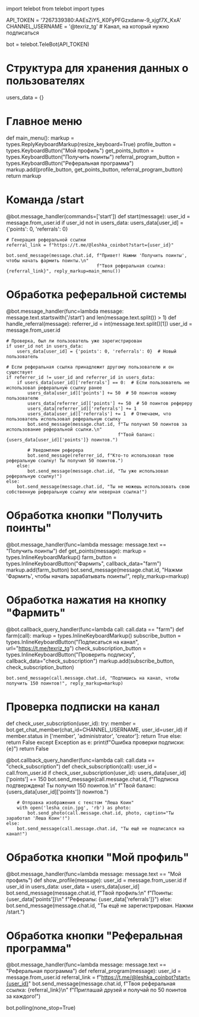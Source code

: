 import telebot
from telebot import types

API_TOKEN = '7267339380:AAEsZiY5_K0FyPFGzxdanw-9_xjgf7X_KxA'
CHANNEL_USERNAME = '@texriz_tg'  # Канал, на который нужно подписаться

bot = telebot.TeleBot(API_TOKEN)

# Структура для хранения данных о пользователях
users_data = {}

# Главное меню
def main_menu():
    markup = types.ReplyKeyboardMarkup(resize_keyboard=True)
    profile_button = types.KeyboardButton("Мой профиль")
    get_points_button = types.KeyboardButton("Получить поинты")
    referral_program_button = types.KeyboardButton("Реферальная программа")
    markup.add(profile_button, get_points_button, referral_program_button)
    return markup

# Команда /start
@bot.message_handler(commands=['start'])
def start(message):
    user_id = message.from_user.id
    if user_id not in users_data:
        users_data[user_id] = {'points': 0, 'referrals': 0}

    # Генерация реферальной ссылки
    referral_link = f"https://t.me/@leshka_coinbot?start={user_id}"
    
    bot.send_message(message.chat.id, f"Привет! Нажми 'Получить поинты', чтобы начать фармить поинты.\n"
                                      f"Твоя реферальная ссылка: {referral_link}", reply_markup=main_menu())

# Обработка реферальной системы
@bot.message_handler(func=lambda message: message.text.startswith('/start') and len(message.text.split()) > 1)
def handle_referral(message):
    referrer_id = int(message.text.split()[1])
    user_id = message.from_user.id

    # Проверка, был ли пользователь уже зарегистрирован
    if user_id not in users_data:
        users_data[user_id] = {'points': 0, 'referrals': 0}  # Новый пользователь

    # Если реферальная ссылка принадлежит другому пользователю и он существует
    if referrer_id != user_id and referrer_id in users_data:
        if users_data[user_id]['referrals'] == 0:  # Если пользователь не использовал реферальную ссылку ранее
            users_data[user_id]['points'] += 50  # 50 поинтов новому пользователю
            users_data[referrer_id]['points'] += 50  # 50 поинтов рефереру
            users_data[referrer_id]['referrals'] += 1
            users_data[user_id]['referrals'] += 1  # Отмечаем, что пользователь использовал реферальную ссылку
            bot.send_message(message.chat.id, f"Ты получил 50 поинтов за использование реферальной ссылки.\n"
                                              f"Твой баланс: {users_data[user_id]['points']} поинтов.")
            
            # Уведомляем реферера
            bot.send_message(referrer_id, f"Кто-то использовал твою реферальную ссылку! Ты получил 50 поинтов.")
        else:
            bot.send_message(message.chat.id, "Ты уже использовал реферальную ссылку!")
    else:
        bot.send_message(message.chat.id, "Ты не можешь использовать свою собственную реферальную ссылку или неверная ссылка!")

# Обработка кнопки "Получить поинты"
@bot.message_handler(func=lambda message: message.text == "Получить поинты")
def get_points(message):
    markup = types.InlineKeyboardMarkup()
    farm_button = types.InlineKeyboardButton("Фармить", callback_data="farm")
    markup.add(farm_button)
    bot.send_message(message.chat.id, "Нажми 'Фармить', чтобы начать зарабатывать поинты!", reply_markup=markup)

# Обработка нажатия на кнопку "Фармить"
@bot.callback_query_handler(func=lambda call: call.data == "farm")
def farm(call):
    markup = types.InlineKeyboardMarkup()
    subscribe_button = types.InlineKeyboardButton("Подписаться на канал", url="https://t.me/texriz_tg")
    check_subscription_button = types.InlineKeyboardButton("Проверить подписку", callback_data="check_subscription")
    markup.add(subscribe_button, check_subscription_button)

    bot.send_message(call.message.chat.id, "Подпишись на канал, чтобы получить 150 поинтов!", reply_markup=markup)

# Проверка подписки на канал
def check_user_subscription(user_id):
    try:
        member = bot.get_chat_member(chat_id=CHANNEL_USERNAME, user_id=user_id)
        if member.status in ['member', 'administrator', 'creator']:
            return True
        else:
            return False
    except Exception as e:
        print(f"Ошибка проверки подписки: {e}")
        return False

@bot.callback_query_handler(func=lambda call: call.data == "check_subscription")
def check_subscription(call):
    user_id = call.from_user.id
    if check_user_subscription(user_id):
        users_data[user_id]['points'] += 150
        bot.send_message(call.message.chat.id, f"Подписка подтверждена! Ты получил 150 поинтов.\n"
                                               f"Твой баланс: {users_data[user_id]['points']} поинтов.")
        
        # Отправка изображения с текстом "Леша Коин"
        with open('lesha_coin.jpg', 'rb') as photo:
            bot.send_photo(call.message.chat.id, photo, caption="Ты заработал 'Леша Коин'!")
    else:
        bot.send_message(call.message.chat.id, "Ты ещё не подписался на канал!")

# Обработка кнопки "Мой профиль"
@bot.message_handler(func=lambda message: message.text == "Мой профиль")
def show_profile(message):
    user_id = message.from_user.id
    if user_id in users_data:
        user_data = users_data[user_id]
        bot.send_message(message.chat.id, f"Твой профиль:\n"
                                          f"Поинты: {user_data['points']}\n"
                                          f"Рефералы: {user_data['referrals']}")
    else:
        bot.send_message(message.chat.id, "Ты ещё не зарегистрирован. Нажми /start.")

# Обработка кнопки "Реферальная программа"
@bot.message_handler(func=lambda message: message.text == "Реферальная программа")
def referral_program(message):
    user_id = message.from_user.id
    referral_link = f"https://t.me/@leshka_coinbot?start={user_id}"
    bot.send_message(message.chat.id, f"Твоя реферальная ссылка: {referral_link}\n"
                                      f"Приглашай друзей и получай по 50 поинтов за каждого!")
    
bot.polling(none_stop=True)
